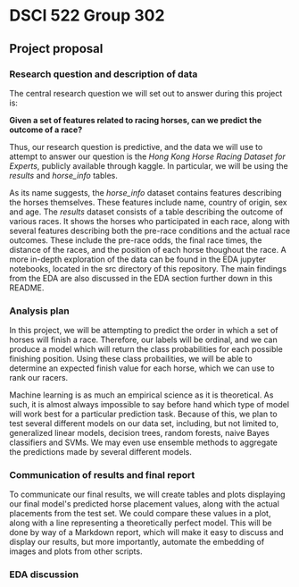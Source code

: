 # DSCI 522 Group 302

## Project proposal

### Research question and description of data 

The central research question we will set out to answer during this project is:

**Given a set of features related to racing horses, can we predict the outcome of a race?**

Thus, our research question is predictive, and the data we will use to attempt to answer our question is the _Hong Kong Horse Racing Dataset for Experts_, publicly available through kaggle. In particular, we will be using the _results_ and _horse_info_ tables.

As its name suggests, the _horse_info_ dataset contains features describing the horses themselves. These features include name, country of origin, sex and age. The _results_ dataset consists of a table describing the outcome of various races. It shows the horses who participated in each race, along with several features describing both the pre-race conditions and the actual race outcomes. These include the pre-race odds, the final race times, the distance of the races, and the position of each horse thoughout the race. A more in-depth exploration of the data can be found in the EDA jupyter notebooks, located in the src directory of this repository. The main findings from the EDA are also discussed in the EDA section further down in this README.

### Analysis plan

In this project, we will be attempting to predict the order in which a set of horses will finish a race. Therefore, our labels will be ordinal, and we can produce a model which will return the class probabilities for each possible finishing position. Using these class probailities, we will be able to determine an expected finish value for each horse, which we can use to rank our racers. 

Machine learning is as much an empirical science as it is theoretical. As such, it is almost always impossible to say before hand which type of model will work best for a particular prediction task. Because of this, we plan to test several different models on our data set, including, but not limited to, generalized linear models, decision trees, random forests, naive Bayes classifiers and SVMs. We may even use ensemble methods to aggregate the predictions made by several different models. 

### Communication of results and final report

To communicate our final results, we will create tables and plots displaying our final model's predicted horse placement values, along with the actual placements from the test set. We could compare these values in a plot, along with a line representing a theoretically perfect model. This will be done by way of a Markdown report, which will make it easy to discuss and display our results, but more importantly, automate the embedding of images and plots from other scripts.

### EDA discussion
